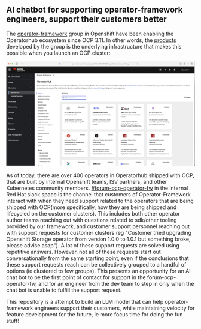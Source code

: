 ## AI chatbot for supporting operator-framework engineers, support their customers better

The [operator-framework](https://operatorframework.io) group in Openshift have been enabling the Operatorhub ecosystem since OCP 3.11. In other words, the [products](https://github.com/operator-framework) developed by the group is the underlying infrastructure that makes this possible when you launch an OCP cluster: 

![OperatorHub Screenshot](/docs/artifacts/OperatorHub.png)


As of today, there are over 400 operators in Operatorhub shipped with OCP, that are built by internal Openshift teams, ISV partners, and other Kubernetes community members. [#forum-ocp-operator-fw](https://redhat.enterprise.slack.com/archives/C3VS0LV41) in the internal Red Hat slack space is the channel that customers of Operator-Framework interact with when they need support related to the operators that are being shipped with OCP(more specifically, how they are being shipped and lifecycled on the customer clusters). This includes both other operator author teams reaching out with questions related to sdk/other tooling provided by our framework, and customer support personnel reaching out with support requests for customer clusters (eg "Customer tried upgrading Openshift Storage operator from version 1.0.0 to 1.0.1 but something broke, please advise asap"). A lot of these support requests are solved using repetitive answers. However, not all of these requests start out conversationally from the same starting point, even if the conclusions that these support requests reach can be collectively grouped to a handful of options (ie clustered to few groups). This presents an opportunity for an AI chat bot to be the first point of contact for support in the forum-ocp-operator-fw, and for an engineer from the dev team to step in only when the chat bot is unable to fulfill the support request.

This repository is a attempt to build an LLM model that can help operator-framework engineers support their customers, while maintaining velocity for feature development for the future, ie more focus time for doing the fun stuff!   